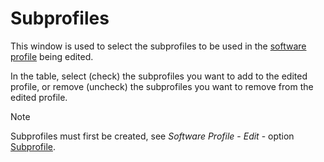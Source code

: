 # Subprofiles
 
This window is used to select the subprofiles to be used in the [software profile](products) being edited.
 
In the table, select (check) the subprofiles you want to add to the edited profile, or remove (uncheck) the subprofiles you want to remove from the edited profile.

> [!NOTE]
> Subprofiles must first be created, see *Software Profile* - *Edit* - option [Subprofile](../create-profile).
